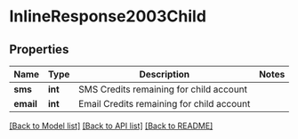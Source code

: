 # InlineResponse2003Child

## Properties
Name | Type | Description | Notes
------------ | ------------- | ------------- | -------------
**sms** | **int** | SMS Credits remaining for child account | 
**email** | **int** | Email Credits remaining for child account | 

[[Back to Model list]](../README.md#documentation-for-models) [[Back to API list]](../README.md#documentation-for-api-endpoints) [[Back to README]](../README.md)


